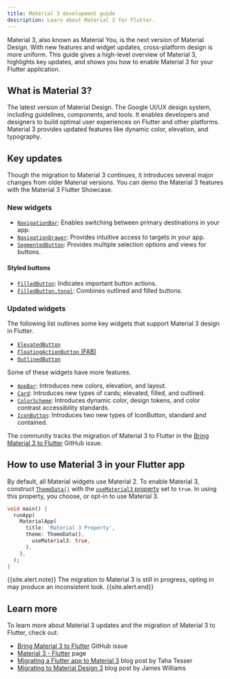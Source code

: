 ```yaml
---
title: Material 3 development guide
description: Learn about Material 3 for Flutter.
---
```

Material 3, also known as Material You, is the next version of Material Design. 
With new features and widget updates, cross-platform design is more uniform. 
This guide gives a high-level overview of Material 3, highlights key updates, 
and shows you how to enable Material 3 for your Flutter application.

## What is Material 3? 
The latest version of Material Design. 
The Google UI/UX design system, including guidelines, 
components, and tools. 
It enables developers and designers to build optimal user experiences 
on Flutter and other platforms. 
Material 3 provides updated features like dynamic color, elevation, 
and typography.

## Key updates
Though the migration to Material 3 continues, 
it introduces several major changes from older Material versions. 
You can demo the Material 3 features with the Material 3 Flutter Showcase.

### New widgets

* [`NavigationBar`][]: Enables switching between primary destinations 
in your app.
* [`NavigationDrawer`][]: Provides intuitive access to targets in your app. 
* [`SegmentedButton`][]: Provides multiple selection options and 
views for buttons.

#### Styled buttons 
* [`FilledButton`][]: Indicates important button actions. 
* [`FilledButton.tonal`][]: Combines outlined and filled buttons.

### Updated widgets
The following list outlines some key widgets that support 
Material 3 design in Flutter. 
* [`ElevatedButton`][]
* [`FloatingActionButton` (FAB)][] 
* [`OutlinedButton`][] 

Some of these widgets have more features.

* [`AppBar`][]: Introduces new colors, elevation, and layout. 
* [`Card`][]: Introduces new types of cards; elevated, filled, and outlined. 
* [`ColorScheme`][]: Introduces dynamic color, design tokens, and color 
contrast accessibility standards. 
* [`IconButton`][]: Introduces two new types of IconButton, 
standard and contained.  

The community tracks the migration of Material 3 to Flutter in the 
[Bring Material 3 to Flutter][] GitHub issue.

## How to use Material 3 in your Flutter app

By default, all Material widgets use Material 2.
To enable Material 3, construct [`ThemeData()`][] with the 
[`useMaterial3` property][] set to `true`.
In using this property, you choose, or opt-in to use Material 3. 

```dart
void main() {
  runApp(
    MaterialApp(
      title: 'Material 3 Property',
      theme: ThemeData(),
        useMaterial3: true,
      ),
    ),
  );
}
```

{{site.alert.note}}
  The migration to Material 3 is still in progress, 
  opting in may produce an inconsistent look.
{{site.alert.end}}

## Learn more

To learn more about Material 3 updates and the migration of Material 3 to Flutter, 
check out:    

* [Bring Material 3 to Flutter][] GitHub issue 
* [Material 3 - Flutter][] page 
* [Migrating a Flutter app to Material 3][] blog post by Taha Tesser
* [Migrating to Material Design 3][] blog post by James Williams

[`AppBar`]: {{site.api}}/flutter/material/AppBar-class.html
[Bring Material 3 to Flutter]: {{site.github}}//flutter/flutter/issues/91605
[`Card`]: {{site.api}}/flutter/material/Card-class.html
[`ColorScheme`]: {{site.api}}/flutter/material/ColorScheme-class.html
[`ElevatedButton`]: {{site.api}}/flutter/material/ElevatedButton-class.html
[`FilledButton`]: https://m3.material.io/components/buttons/guidelines#9ecffdb3-ef29-47e7-8d5d-f78b404fcafe
[`FilledButton.tonal`]: https://m3.material.io/components/buttons/guidelines#07a1577b-aaf5-4824-a698-03526421058b
[`FloatingActionButton` (FAB)]: https://m3.material.io/components/floating-action-button/overview
[`IconButton`]: {{site.api}}/flutter/material/IconButton-class.html
[`MaterialApp()`]: {{site.api}}/flutter/material/MaterialApp-class.html
[Material 3 - Flutter]: https://m3.material.io/develop/flutter
[Migrating a Flutter app to Material 3]: https://blog.codemagic.io/migrating-a-flutter-app-to-material-3/
[Migrating to Material Design 3]: https://material.io/blog/blog/blog/migrating-material-3
[`NavigationBar`]: {{site.api}}/flutter/material/NavigationBar-class.html
[`NavigationDrawer`]: https://m3.material.io/components/navigation-drawer/overview 
[`OutlinedButton`]:  {{site.api}}/flutter/material/OutlinedButton-class.html
[`SegmentedButton`]: https://m3.material.io/components/segmented-buttons/overview
[`ThemeData()`]: {{site.api}}/flutter/material/ThemeData-class.html
[`useMaterial3` property]: {{site.api}}/flutter/material/ThemeData/useMaterial3.html